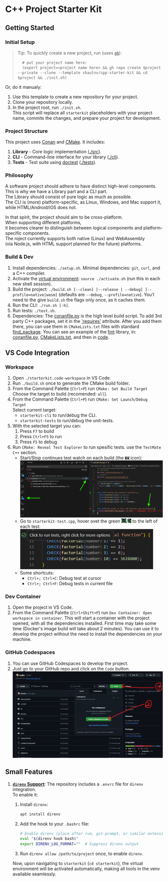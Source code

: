 # C++ Project Starter Kit

## Getting Started

### Initial Setup
>
> Tip: To quickly create a new project, run (uses [`gh`](https://cli.github.com/)):
>
> ```shell
>   # put your project name here:
>   (export project=<project name here> && gh repo create $project --private --clone --template shaulnv/cpp-starter-kit && cd $project && ./init.sh)
>   ```  
>
Or, do it manualy:

1. Use this template to create a new repository for your project.
2. Clone your repository locally.
3. In the project root, run `./init.sh`.  
   This script will replace all `starterkit` placeholders with your project name, commits the changes, and prepare your project for development.

### Project Structure

This project uses [Conan](https://conan.io/) and [CMake](https://cliutils.gitlab.io/modern-cmake/README.html). It includes:

1. **Library** - Core logic implementation ([./src](./src)).
2. **CLI** - Command-line interface for your library ([./cli](./cli)).
3. **Tests** - Test suite using [doctest](https://github.com/doctest/doctest) ([./tests](./tests)).

### Philosophy

A software project should adhere to have distinct high-level components.  
This is why we have a Library part and a CLI part.  
The Library should consist of pure logic as much as possible.  
The CLI is (more) platform-specific, as Linux, Windows, and Mac support it, while HTML/Android/iOS does not.  

In that spirit, the project should aim to be cross-platform.  
When supporting different platforms,  
it becomes clearer to distinguish between logical components and platform-specific components.  
The roject currently supports both native (Linux) and WebAssembly  
(via Node.js, with HTML support planned for the future) platforms.  

### Build & Dev

1. Install dependencies: `./setup.sh`.
   Minimal dependencies: `git`, `curl`, and a C++ compiler.
2. Activate the [virtual environment](https://www.youtube.com/watch?app=desktop&v=Y21OR1OPC9A): `source ./activate.sh` (run this in each new shell session).
3. Build the project: `./build.sh [--clean] [--release | --debug] [--profile=native|wasm]` (defaults are `--debug`, `--profile=native`).
   You'l need to the give `build.sh` the flags only once, as it caches them.
4. Run the CLI: `./run.sh [-h]`.
5. Run tests: `./test.sh`.
6. Dependencies:
The [conanfile.py](./conanfile.py) is the high level build script.
To add 3rd party C++ packages, set it in the ['requires'](./conanfile.py#L22) attribute.
After you add them there, you can use them in `CMakeLists.txt` files with standard [find_package](https://www.youtube.com/watch?v=1HjAYqcJwV8).
You can see an example of the [fmt](https://fmt.dev/11.0/) library, in:
[conanfile.py](./conanfile.py#L22),
[CMakeLists.txt](./src/CMakeLists.txt#L1), and then in
[code](./cli/src/main-cli.cpp#L29).

## VS Code Integration

### Workspace

1. Open `./starterkit.code-workspace` in VS Code.
2. Run `./build.sh` once to generate the CMake build folder.
3. From the Command Palette (`Ctrl+P`) run `CMake: Set Build Target`  
   Choose the target to build (recomended: `all`).
4. From the Command Palette (`Ctrl+P`) run `CMake: Set Launch/Debug Target`  
   Select current target:
   - `starterkit-cli` to run/debug the CLI.
   - `starterkit-tests` to run/debug the unit-tests.  
5. With the selected target you can:
   1. Press `F7` to build
   2. Press `Ctrl+F5` to run
   3. Press `F5` to debug
6. Run `CMake: Reveal Test Explorer` to run spesific tests. use the `TestMate C++` section.  
   - Start/Stop continues test watch on each build (the ![eye icon](doc/res/vscode-tests-continues-watch-eye-icon.png) icon):  
      ![start/stop continues test watch](doc/res/vscode-tests-continues-watch.png)  
   - Go to `starterkit-test.cpp`, hover ovet the green ![Play](doc/res/vscode-test-case-v.png)/![Play](doc/res/vscode-test-case-play.png) to the left of each test:  
      ![run/debug a test case](doc/res/vscode-test-case.png)  
   - Some shortcuts:  
      - `Ctrl+; Ctrl+C`: Debug test at cursor
      - `Ctrl+; Ctrl+F`: Debug tests in current file

### Dev Container

1. Open the project in VS Code.
2. From the Command Palette (`Ctrl+Shift+P`) run `Dev Container: Open workspace in container`.
   This will start a container with the project opened, with all the dependencies installed.
   First time may take some time (Docker's image build will take about 2 minutes).
   You can use it to develop the project without the need to install the dependencies on your machine.

### GitHub Codespaces

1. You can use GitHub Codespaces to develop the project.
2. Just go to your GitHub repo and click on the `Code` button.
   ![GitHub Codespaces](doc/res/github-codespaces.png)

## Small Features

1. [**`direnv` Support**](https://direnv.net/): The repository includes a `.envrc` file for `direnv` integration.  
   To enable it:
   1. Install `direnv`:  

      ```bash
      apt install direnv
      ```

   2. Add the hook to your `.bashrc` file:  

      ```bash
      # Enable direnv (place after rvm, git-prompt, or similar extensions)
      eval "$(direnv hook bash)"  
      export DIRENV_LOG_FORMAT=""  # Suppress direnv output
      ```

   3. Run `direnv allow /path/to/project` once, to enable `direnv`.

   Now, upon navigating to `starterkit` (`cd starterkit`), the virtual environment will be activated automatically, making all tools in the venv available seamlessly.
